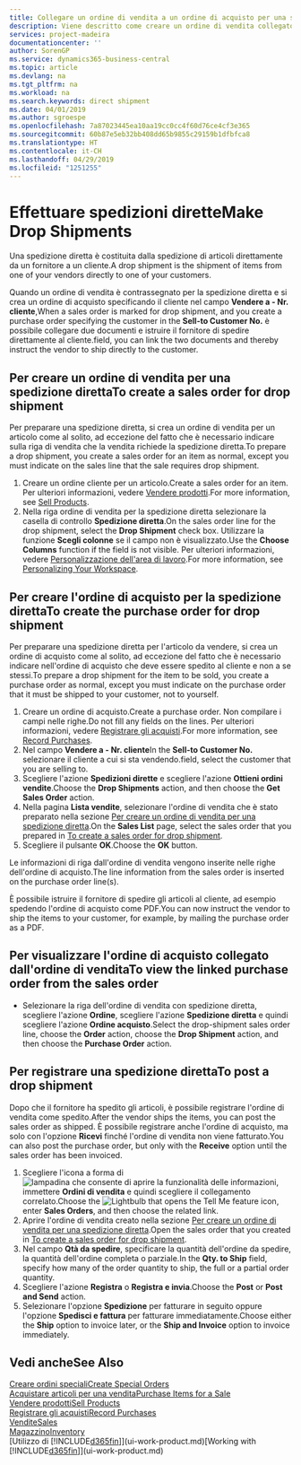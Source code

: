 ```yaml
---
title: Collegare un ordine di vendita a un ordine di acquisto per una spedizione diretta | Documenti Microsoft
description: Viene descritto come creare un ordine di vendita collegato a un ordine di acquisto per consentire la spedizione diretta dal fornitore al cliente.
services: project-madeira
documentationcenter: ''
author: SorenGP
ms.service: dynamics365-business-central
ms.topic: article
ms.devlang: na
ms.tgt_pltfrm: na
ms.workload: na
ms.search.keywords: direct shipment
ms.date: 04/01/2019
ms.author: sgroespe
ms.openlocfilehash: 7a87023445ea10aa19cc0cc4f60d76ce4cf3e365
ms.sourcegitcommit: 60b87e5eb32bb408dd65b9855c29159b1dfbfca8
ms.translationtype: HT
ms.contentlocale: it-CH
ms.lasthandoff: 04/29/2019
ms.locfileid: "1251255"
---
```

# <a name="make-drop-shipments"></a><span data-ttu-id="809d0-103">Effettuare spedizioni dirette</span><span class="sxs-lookup"><span data-stu-id="809d0-103">Make Drop Shipments</span></span>
<span data-ttu-id="809d0-104">Una spedizione diretta è costituita dalla spedizione di articoli direttamente da un fornitore a un cliente.</span><span class="sxs-lookup"><span data-stu-id="809d0-104">A drop shipment is the shipment of items from one of your vendors directly to one of your customers.</span></span>

<span data-ttu-id="809d0-105">Quando un ordine di vendita è contrassegnato per la spedizione diretta e si crea un ordine di acquisto specificando il cliente nel campo **Vendere a - Nr. cliente**,</span><span class="sxs-lookup"><span data-stu-id="809d0-105">When a sales order is marked for drop shipment, and you create a purchase order specifying the customer in the **Sell-to Customer No.**</span></span> <span data-ttu-id="809d0-106">è possibile collegare due documenti e istruire il fornitore di spedire direttamente al cliente.</span><span class="sxs-lookup"><span data-stu-id="809d0-106">field, you can link the two documents and thereby instruct the vendor to ship directly to the customer.</span></span>

## <a name="to-create-a-sales-order-for-drop-shipment"></a><span data-ttu-id="809d0-107">Per creare un ordine di vendita per una spedizione diretta</span><span class="sxs-lookup"><span data-stu-id="809d0-107">To create a sales order for drop shipment</span></span>
<span data-ttu-id="809d0-108">Per preparare una spedizione diretta, si crea un ordine di vendita per un articolo come al solito, ad eccezione del fatto che è necessario indicare sulla riga di vendita che la vendita richiede la spedizione diretta.</span><span class="sxs-lookup"><span data-stu-id="809d0-108">To prepare a drop shipment, you create a sales order for an item as normal, except you must indicate on the sales line that the sale requires drop shipment.</span></span>

1. <span data-ttu-id="809d0-109">Creare un ordine cliente per un articolo.</span><span class="sxs-lookup"><span data-stu-id="809d0-109">Create a sales order for an item.</span></span> <span data-ttu-id="809d0-110">Per ulteriori informazioni, vedere [Vendere prodotti](sales-how-sell-products.md).</span><span class="sxs-lookup"><span data-stu-id="809d0-110">For more information, see [Sell Products](sales-how-sell-products.md).</span></span>
2. <span data-ttu-id="809d0-111">Nella riga ordine di vendita per la spedizione diretta selezionare la casella di controllo **Spedizione diretta**.</span><span class="sxs-lookup"><span data-stu-id="809d0-111">On the sales order line for the drop shipment, select the **Drop Shipment** check box.</span></span> <span data-ttu-id="809d0-112">Utilizzare la funzione **Scegli colonne** se il campo non è visualizzato.</span><span class="sxs-lookup"><span data-stu-id="809d0-112">Use the **Choose Columns** function if the field is not visible.</span></span> <span data-ttu-id="809d0-113">Per ulteriori informazioni, vedere [Personalizzazione dell'area di lavoro](ui-personalization-user.md).</span><span class="sxs-lookup"><span data-stu-id="809d0-113">For more information, see [Personalizing Your Workspace](ui-personalization-user.md).</span></span>

## <a name="to-create-the-purchase-order-for-drop-shipment"></a><span data-ttu-id="809d0-114">Per creare l'ordine di acquisto per la spedizione diretta</span><span class="sxs-lookup"><span data-stu-id="809d0-114">To create the purchase order for drop shipment</span></span>
<span data-ttu-id="809d0-115">Per preparare una spedizione diretta per l'articolo da vendere, si crea un ordine di acquisto come al solito, ad eccezione del fatto che è necessario indicare nell'ordine di acquisto che deve essere spedito al cliente e non a se stessi.</span><span class="sxs-lookup"><span data-stu-id="809d0-115">To prepare a drop shipment for the item to be sold, you create a purchase order as normal, except you must indicate on the purchase order that it must be shipped to your customer, not to yourself.</span></span>

1. <span data-ttu-id="809d0-116">Creare un ordine di acquisto.</span><span class="sxs-lookup"><span data-stu-id="809d0-116">Create a purchase order.</span></span> <span data-ttu-id="809d0-117">Non compilare i campi nelle righe.</span><span class="sxs-lookup"><span data-stu-id="809d0-117">Do not fill any fields on the lines.</span></span> <span data-ttu-id="809d0-118">Per ulteriori informazioni, vedere [Registrare gli acquisti](purchasing-how-record-purchases.md).</span><span class="sxs-lookup"><span data-stu-id="809d0-118">For more information, see [Record Purchases](purchasing-how-record-purchases.md).</span></span>
2. <span data-ttu-id="809d0-119">Nel campo **Vendere a - Nr. cliente**</span><span class="sxs-lookup"><span data-stu-id="809d0-119">In the **Sell-to Customer No.**</span></span> <span data-ttu-id="809d0-120">selezionare il cliente a cui si sta vendendo.</span><span class="sxs-lookup"><span data-stu-id="809d0-120">field, select the customer that you are selling to.</span></span>
3. <span data-ttu-id="809d0-121">Scegliere l'azione **Spedizioni dirette** e scegliere l'azione **Ottieni ordini vendite**.</span><span class="sxs-lookup"><span data-stu-id="809d0-121">Choose the **Drop Shipments** action, and then choose the **Get Sales Order** action.</span></span>
4. <span data-ttu-id="809d0-122">Nella pagina **Lista vendite**, selezionare l'ordine di vendita che è stato preparato nella sezione [Per creare un ordine di vendita per una spedizione diretta](sales-how-drop-shipment.md#to-create-a-sales-order-for-drop-shipment).</span><span class="sxs-lookup"><span data-stu-id="809d0-122">On the **Sales List** page, select the sales order that you prepared in [To create a sales order for drop shipment](sales-how-drop-shipment.md#to-create-a-sales-order-for-drop-shipment).</span></span>
5. <span data-ttu-id="809d0-123">Scegliere il pulsante **OK**.</span><span class="sxs-lookup"><span data-stu-id="809d0-123">Choose the **OK** button.</span></span>

<span data-ttu-id="809d0-124">Le informazioni di riga dall'ordine di vendita vengono inserite nelle righe dell'ordine di acquisto.</span><span class="sxs-lookup"><span data-stu-id="809d0-124">The line information from the sales order is inserted on the purchase order line(s).</span></span>

<span data-ttu-id="809d0-125">È possibile istruire il fornitore di spedire gli articoli al cliente, ad esempio spedendo l'ordine di acquisto come PDF.</span><span class="sxs-lookup"><span data-stu-id="809d0-125">You can now instruct the vendor to ship the items to your customer, for example, by mailing the purchase order as a PDF.</span></span>     

## <a name="to-view-the-linked-purchase-order-from-the-sales-order"></a><span data-ttu-id="809d0-126">Per visualizzare l'ordine di acquisto collegato dall'ordine di vendita</span><span class="sxs-lookup"><span data-stu-id="809d0-126">To view the linked purchase order from the sales order</span></span>
* <span data-ttu-id="809d0-127">Selezionare la riga dell'ordine di vendita con spedizione diretta, scegliere l'azione **Ordine**, scegliere l'azione **Spedizione diretta** e quindi scegliere l'azione **Ordine acquisto**.</span><span class="sxs-lookup"><span data-stu-id="809d0-127">Select the drop-shipment sales order line, choose the **Order** action, choose the **Drop Shipment** action, and then choose the **Purchase Order** action.</span></span>

## <a name="to-post-a-drop-shipment"></a><span data-ttu-id="809d0-128">Per registrare una spedizione diretta</span><span class="sxs-lookup"><span data-stu-id="809d0-128">To post a drop shipment</span></span>
<span data-ttu-id="809d0-129">Dopo che il fornitore ha spedito gli articoli, è possibile registrare l'ordine di vendita come spedito.</span><span class="sxs-lookup"><span data-stu-id="809d0-129">After the vendor ships the items, you can post the sales order as shipped.</span></span> <span data-ttu-id="809d0-130">È possibile registrare anche l'ordine di acquisto, ma solo con l'opzione **Ricevi** finché l'ordine di vendita non viene fatturato.</span><span class="sxs-lookup"><span data-stu-id="809d0-130">You can also post the purchase order, but only with the **Receive** option until the sales order has been invoiced.</span></span>

1. <span data-ttu-id="809d0-131">Scegliere l'icona a forma di ![lampadina che consente di aprire la funzionalità delle informazioni](media/ui-search/search_small.png "Informazioni sull'operazione che si desidera eseguire"), immettere **Ordini di vendita** e quindi scegliere il collegamento correlato.</span><span class="sxs-lookup"><span data-stu-id="809d0-131">Choose the ![Lightbulb that opens the Tell Me feature](media/ui-search/search_small.png "Tell me what you want to do") icon, enter **Sales Orders**, and then choose the related link.</span></span>
2. <span data-ttu-id="809d0-132">Aprire l'ordine di vendita creato nella sezione [Per creare un ordine di vendita per una spedizione diretta]().</span><span class="sxs-lookup"><span data-stu-id="809d0-132">Open the sales order that you created in [To create a sales order for drop shipment]().</span></span>
3. <span data-ttu-id="809d0-133">Nel campo **Qtà da spedire**, specificare la quantità dell'ordine da spedire, la quantità dell'ordine completa o parziale.</span><span class="sxs-lookup"><span data-stu-id="809d0-133">In the **Qty. to Ship** field, specify how many of the order quantity to ship, the full or a partial order quantity.</span></span>
4. <span data-ttu-id="809d0-134">Scegliere l'azione **Registra** o **Registra e invia**.</span><span class="sxs-lookup"><span data-stu-id="809d0-134">Choose the **Post** or **Post and Send** action.</span></span>
5. <span data-ttu-id="809d0-135">Selezionare l'opzione **Spedizione** per fatturare in seguito oppure l'opzione **Spedisci e fattura** per fatturare immediatamente.</span><span class="sxs-lookup"><span data-stu-id="809d0-135">Choose either the **Ship** option to invoice later, or the **Ship and Invoice** option to invoice immediately.</span></span>

## <a name="see-also"></a><span data-ttu-id="809d0-136">Vedi anche</span><span class="sxs-lookup"><span data-stu-id="809d0-136">See Also</span></span>
[<span data-ttu-id="809d0-137">Creare ordini speciali</span><span class="sxs-lookup"><span data-stu-id="809d0-137">Create Special Orders</span></span>](sales-how-to-create-special-orders.md)  
[<span data-ttu-id="809d0-138">Acquistare articoli per una vendita</span><span class="sxs-lookup"><span data-stu-id="809d0-138">Purchase Items for a Sale</span></span>](purchasing-how-purchase-products-sale.md)  
[<span data-ttu-id="809d0-139">Vendere prodotti</span><span class="sxs-lookup"><span data-stu-id="809d0-139">Sell Products</span></span>](sales-how-sell-products.md)  
[<span data-ttu-id="809d0-140">Registrare gli acquisti</span><span class="sxs-lookup"><span data-stu-id="809d0-140">Record Purchases</span></span>](purchasing-how-record-purchases.md)  
[<span data-ttu-id="809d0-141">Vendite</span><span class="sxs-lookup"><span data-stu-id="809d0-141">Sales</span></span>](sales-manage-sales.md)  
[<span data-ttu-id="809d0-142">Magazzino</span><span class="sxs-lookup"><span data-stu-id="809d0-142">Inventory</span></span>](inventory-manage-inventory.md)  
<span data-ttu-id="809d0-143">[Utilizzo di [!INCLUDE[d365fin](includes/d365fin_md.md)]](ui-work-product.md)</span><span class="sxs-lookup"><span data-stu-id="809d0-143">[Working with [!INCLUDE[d365fin](includes/d365fin_md.md)]](ui-work-product.md)</span></span>
